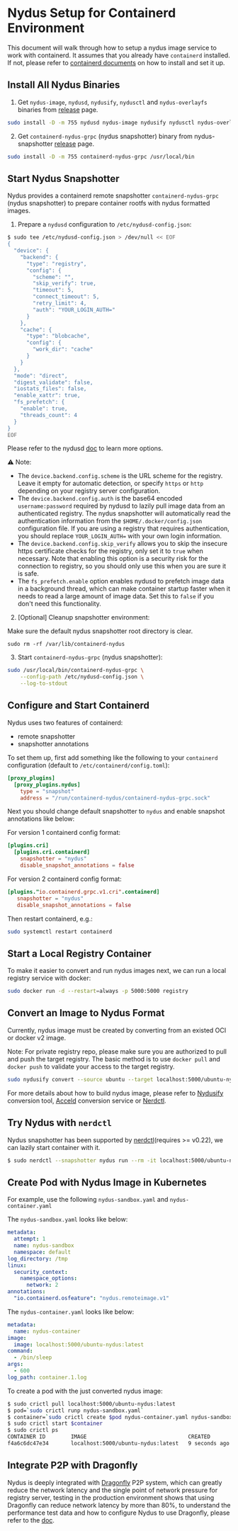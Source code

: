 # Nydus Setup for Containerd Environment

This document will walk through how to setup a nydus image service to work with containerd. It assumes that you already have `containerd` installed. If not, please refer to [containerd documents](https://github.com/containerd/containerd/blob/master/docs/ops.md) on how to install and set it up.

## Install All Nydus Binaries

1. Get `nydus-image`, `nydusd`, `nydusify`, `nydusctl` and `nydus-overlayfs` binaries from [release](https://github.com/dragonflyoss/image-service/releases/latest) page.

```bash
sudo install -D -m 755 nydusd nydus-image nydusify nydusctl nydus-overlayfs /usr/local/bin
```

2. Get `containerd-nydus-grpc` (nydus snapshotter) binary from nydus-snapshotter [release](https://github.com/containerd/nydus-snapshotter/releases/latest) page.

```bash
sudo install -D -m 755 containerd-nydus-grpc /usr/local/bin
```

## Start Nydus Snapshotter

Nydus provides a containerd remote snapshotter `containerd-nydus-grpc` (nydus snapshotter) to prepare container rootfs with nydus formatted images.

1. Prepare a `nydusd` configuration to `/etc/nydusd-config.json`:

```bash
$ sudo tee /etc/nydusd-config.json > /dev/null << EOF
{
  "device": {
    "backend": {
      "type": "registry",
      "config": {
        "scheme": "",
        "skip_verify": true,
        "timeout": 5,
        "connect_timeout": 5,
        "retry_limit": 4,
        "auth": "YOUR_LOGIN_AUTH="
      }
    },
    "cache": {
      "type": "blobcache",
      "config": {
        "work_dir": "cache"
      }
    }
  },
  "mode": "direct",
  "digest_validate": false,
  "iostats_files": false,
  "enable_xattr": true,
  "fs_prefetch": {
    "enable": true,
    "threads_count": 4
  }
}
EOF
```

Please refer to the nydusd [doc](./nydusd.md) to learn more options.

⚠️ Note:

- The `device.backend.config.scheme` is the URL scheme for the registry. Leave it empty for automatic detection, or specify `https` or `http` depending on your registry server configuration.
- The `device.backend.config.auth` is the base64 encoded `username:password` required by nydusd to lazily pull image data from an authenticated registry. The nydus snapshotter will automatically read the authentication information from the `$HOME/.docker/config.json` configuration file. If you are using a registry that requires authentication, you should replace `YOUR_LOGIN_AUTH=` with your own login information.
- The `device.backend.config.skip_verify` allows you to skip the insecure https certificate checks for the registry, only set it to `true` when necessary. Note that enabling this option is a security risk for the connection to registry, so you should only use this when you are sure it is safe.
- The `fs_prefetch.enable` option enables nydusd to prefetch image data in a background thread, which can make container startup faster when it needs to read a large amount of image data. Set this to `false` if you don't need this functionality.

2. [Optional] Cleanup snapshotter environment:

Make sure the default nydus snapshotter root directory is clear.

```
sudo rm -rf /var/lib/containerd-nydus
```

3. Start `containerd-nydus-grpc` (nydus snapshotter):

```bash
sudo /usr/local/bin/containerd-nydus-grpc \
    --config-path /etc/nydusd-config.json \
    --log-to-stdout
```

## Configure and Start Containerd

Nydus uses two features of containerd:

- remote snapshotter
- snapshotter annotations

To set them up, first add something like the following to your `containerd` configuration (default to `/etc/containerd/config.toml`):

```toml
[proxy_plugins]
  [proxy_plugins.nydus]
    type = "snapshot"
    address = "/run/containerd-nydus/containerd-nydus-grpc.sock"
```

Next you should change default snapshotter to `nydus` and enable snapshot annotations like below:

For version 1 containerd config format:

```toml
[plugins.cri]
  [plugins.cri.containerd]
    snapshotter = "nydus"
    disable_snapshot_annotations = false
```

For version 2 containerd config format:

```toml
[plugins."io.containerd.grpc.v1.cri".containerd]
   snapshotter = "nydus"
   disable_snapshot_annotations = false
```

Then restart containerd, e.g.:

```bash
sudo systemctl restart containerd
```

## Start a Local Registry Container

To make it easier to convert and run nydus images next, we can run a local registry service with docker:

```bash
sudo docker run -d --restart=always -p 5000:5000 registry
```

## Convert an Image to Nydus Format

Currently, nydus image must be created by converting from an existed OCI or docker v2 image.

Note: For private registry repo, please make sure you are authorized to pull and push the target registry. The basic method is to use `docker pull` and `docker push` to validate your access to the target registry.

```bash
sudo nydusify convert --source ubuntu --target localhost:5000/ubuntu-nydus
```

For more details about how to build nydus image, please refer to [Nydusify](https://github.com/dragonflyoss/image-service/blob/master/docs/nydusify.md) conversion tool, [Acceld](https://github.com/goharbor/acceleration-service) conversion service or [Nerdctl](https://github.com/containerd/nerdctl/blob/master/docs/nydus.md#build-nydus-image-using-nerdctl-image-convert).

## Try Nydus with `nerdctl`

Nydus snapshotter has been supported by [nerdctl](https://github.com/containerd/nerdctl)(requires >= v0.22), we can lazily start container with it.

```bash
$ sudo nerdctl --snapshotter nydus run --rm -it localhost:5000/ubuntu-nydus:latest bash
```

## Create Pod with Nydus Image in Kubernetes

For example, use the following `nydus-sandbox.yaml` and `nydus-container.yaml`

The `nydus-sandbox.yaml` looks like below:

```yaml
metadata:
  attempt: 1
  name: nydus-sandbox
  namespace: default
log_directory: /tmp
linux:
  security_context:
    namespace_options:
      network: 2
annotations:
  "io.containerd.osfeature": "nydus.remoteimage.v1"
```

The `nydus-container.yaml` looks like below:

```yaml
metadata:
  name: nydus-container
image:
  image: localhost:5000/ubuntu-nydus:latest
command:
  - /bin/sleep
args:
  - 600
log_path: container.1.log
```

To create a pod with the just converted nydus image:

```bash
$ sudo crictl pull localhost:5000/ubuntu-nydus:latest
$ pod=`sudo crictl runp nydus-sandbox.yaml`
$ container=`sudo crictl create $pod nydus-container.yaml nydus-sandbox.yaml`
$ sudo crictl start $container
$ sudo crictl ps
CONTAINER ID        IMAGE                                CREATED             STATE               NAME                      ATTEMPT             POD ID
f4a6c6dc47e34       localhost:5000/ubuntu-nydus:latest   9 seconds ago       Running             nydus-container           0                   21b91779d551e
```

## Integrate P2P with Dragonfly

Nydus is deeply integrated with [Dragonfly](https://d7y.io/) P2P system, which can greatly reduce the network latency and the single point of network pressure for registry server, testing in the production environment shows that using Dragonfly can reduce network latency by more than 80%, to understand the performance test data and how to configure Nydus to use Dragonfly, please refer to the [doc](https://d7y.io/docs/setup/integration/nydus).
